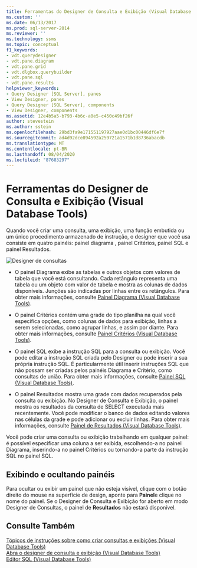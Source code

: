 ```yaml
---
title: Ferramentas do Designer de Consulta e Exibição (Visual Database Tools) | Microsoft Docs
ms.custom: ''
ms.date: 06/13/2017
ms.prod: sql-server-2014
ms.reviewer: ''
ms.technology: ssms
ms.topic: conceptual
f1_keywords:
- vdt.querydesigner
- vdt.pane.diagram
- vdt.pane.grid
- vdt.dlgbox.querybuilder
- vdt.pane.sql
- vdt.pane.results
helpviewer_keywords:
- Query Designer [SQL Server], panes
- View Designer, panes
- Query Designer [SQL Server], components
- View Designer, components
ms.assetid: 12e4b5a5-b793-4b6c-a0e5-c450c49bf26f
author: stevestein
ms.author: sstein
ms.openlocfilehash: 29bd3fa9e171551197927aae0d1bc00446df6e7f
ms.sourcegitcommit: ad4d92dce894592a259721a1571b1d8736abacdb
ms.translationtype: MT
ms.contentlocale: pt-BR
ms.lasthandoff: 08/04/2020
ms.locfileid: "87683297"
---
```

# <a name="query-and-view-designer-tools-visual-database-tools"></a>Ferramentas do Designer de Consulta e Exibição (Visual Database Tools)
  Quando você criar uma consulta, uma exibição, uma função embutida ou um único procedimento armazenado de instrução, o designer que você usa consiste em quatro painéis: painel diagrama , painel Critérios, painel SQL e painel Resultados.  
  
 ![Designer de consultas](../../database-engine/media//vs-queryviewdsgpanes.gif "Designer de Consulta")  
  
-   O painel Diagrama exibe as tabelas e outros objetos com valores de tabela que você está consultando. Cada retângulo representa uma tabela ou um objeto com valor de tabela e mostra as colunas de dados disponíveis. Junções são indicadas por linhas entre os retângulos. Para obter mais informações, consulte [Painel Diagrama &#40;Visual Database Tools&#41;](visual-database-tools.md).  
  
-   O painel Critérios contém uma grade do tipo planilha na qual você especifica opções, como colunas de dados para exibição, linhas a serem selecionadas, como agrupar linhas, e assim por diante. Para obter mais informações, consulte [Painel Critérios &#40;Visual Database Tools&#41;](criteria-pane-visual-database-tools.md).  
  
-   O painel SQL exibe a instrução SQL para a consulta ou exibição. Você pode editar a instrução SQL criada pelo Designer ou pode inserir a sua própria instrução SQL. É particularmente útil inserir instruções SQL que não possam ser criadas pelos painéis Diagrama e Critério, como consultas de união. Para obter mais informações, consulte [Painel SQL &#40;Visual Database Tools&#41;](sql-pane-visual-database-tools.md).  
  
-   O painel Resultados mostra uma grade com dados recuperados pela consulta ou exibição. No Designer de Consulta e Exibição, o painel mostra os resultados da consulta de SELECT executada mais recentemente. Você pode modificar o banco de dados editando valores nas células da grade e pode adicionar ou excluir linhas. Para obter mais informações, consulte [Painel de Resultados &#40;Visual Database Tools&#41;](results-pane-visual-database-tools.md).  
  
 Você pode criar uma consulta ou exibição trabalhando em qualquer painel: é possível especificar uma coluna a ser exibida, escolhendo-a no painel Diagrama, inserindo-a no painel Critérios ou tornando-a parte da instrução SQL no painel SQL.  
  
## <a name="displaying-and-hiding-panes"></a>Exibindo e ocultando painéis  
 Para ocultar ou exibir um painel que não esteja visível, clique com o botão direito do mouse na superfície de design, aponte para **Painel**e clique no nome do painel. Se o Designer de Consulta e Exibição for aberto em modo Designer de Consultas, o painel de **Resultados** não estará disponível.  
  
## <a name="see-also"></a>Consulte Também  
 [Tópicos de instruções sobre como criar consultas e exibições &#40;Visual Database Tools&#41;](design-queries-and-views-how-to-topics-visual-database-tools.md)   
 [Abra o designer de consulta e exibição &#40;Visual Database Tools&#41;](open-the-query-and-view-designer-visual-database-tools.md)   
 [Editor SQL &#40;Visual Database Tools&#41;](sql-editor-visual-database-tools.md)  
  
  
